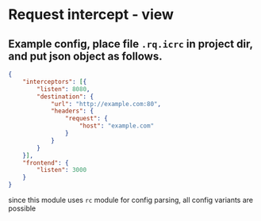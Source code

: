 # Request intercept - view

## Example config, place file `.rq.icrc` in project dir, and put json object as follows.

```json
{
    "interceptors": [{
        "listen": 8080,
        "destination": {
            "url": "http://example.com:80",
            "headers": {
                "request": {
                    "host": "example.com"
                }
            }
        }
    }],
    "frontend": {
        "listen": 3000
    }
}
```

since this module uses `rc` module for config parsing, all config variants are possible
